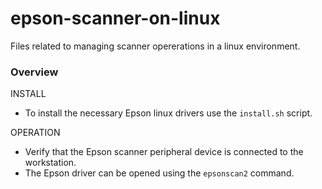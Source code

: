 # epson-scanner-on-linux
Files related to managing scanner opererations in a linux environment.

### Overview
INSTALL
* To install the necessary Epson linux drivers use the `install.sh` script.


OPERATION
* Verify that the Epson scanner peripheral device is connected to the workstation.
* The Epson driver can be opened using the `epsonscan2` command.
